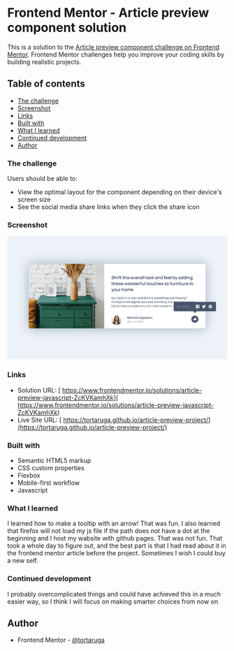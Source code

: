 # Frontend Mentor - Article preview component solution

This is a solution to the [Article preview component challenge on Frontend Mentor](https://www.frontendmentor.io/challenges/article-preview-component-dYBN_pYFT). Frontend Mentor challenges help you improve your coding skills by building realistic projects. 

## Table of contents
  - [The challenge](#the-challenge)
  - [Screenshot](#screenshot)
  - [Links](#links)
  - [Built with](#built-with)
  - [What I learned](#what-i-learned)
  - [Continued development](#continued-development)
- [Author](#author)

### The challenge

Users should be able to:

- View the optimal layout for the component depending on their device's screen size
- See the social media share links when they click the share icon

### Screenshot

![](./images/Screenshot%202024-06-16%20at%2016-12-24%20Frontend%20Mentor%20Article%20preview%20component.png)


### Links

- Solution URL: [ https://www.frontendmentor.io/solutions/article-preview-javascript-ZcKVKamhXk]( https://www.frontendmentor.io/solutions/article-preview-javascript-ZcKVKamhXk)
- Live Site URL: [ https://tortaruga.github.io/article-preview-project/](https://tortaruga.github.io/article-preview-project/)

### Built with

- Semantic HTML5 markup
- CSS custom properties
- Flexbox
- Mobile-first workflow
- Javascript

### What I learned

I learned how to make a tooltip with an arrow! That was fun. I also learned that firefox will not load my js file if the path does not have a dot at the beginning and I host my wabsite with github pages. That was not fun. That took a whole day to figure out, and the best part is that I had read about it in the frontend mentor article before the project. 
Sometimes I wish I could buy a new self.  

### Continued development

I probably overcomplicated things and could have achieved this in a much easier way, so I think I will focus on making smarter choices from now on

## Author

- Frontend Mentor - [@tortaruga](https://www.frontendmentor.io/profile/tortaruga)
